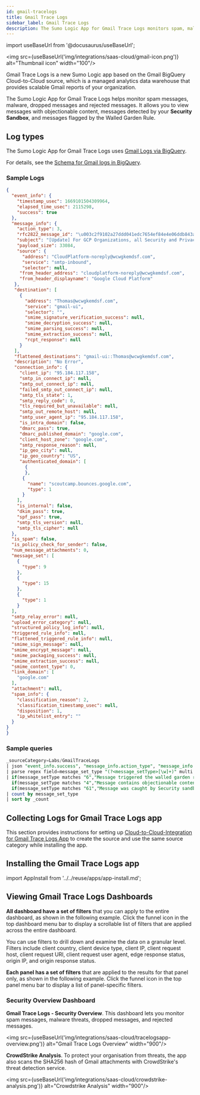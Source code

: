 ```yaml
---
id: gmail-tracelogs
title: Gmail Trace Logs
sidebar_label: Gmail Trace Logs
description: The Sumo Logic App for Gmail Trace Logs monitors spam, malware threats, dropped messages, and rejected messages.
---
```


import useBaseUrl from '@docusaurus/useBaseUrl';

<img src={useBaseUrl('img/integrations/saas-cloud/gmail-icon.png')} alt="Thumbnail icon" width="100"/>

Gmail Trace Logs is a new Sumo Logic app based on the Gmail BigQuery Cloud-to-Cloud source, which is a managed analytics data warehouse that provides scalable Gmail reports of your organization.

The Sumo Logic App for Gmail Trace Logs helps monitor spam messages, malware, dropped messages and rejected messages. It allows you to view messages with objectionable content, messages detected by your **Security Sandbox**, and messages flagged by the Walled Garden Rule.

## Log types

The Sumo Logic App for Gmail Trace Logs uses [Gmail Logs via BigQuery](https://support.google.com/a/topic/7233311?hl=en&ref_topic=2683886).

For details, see the [Schema for Gmail logs in BigQuery](https://support.google.com/a/answer/7230050?hl=en&ref_topic=7233311).

### Sample Logs

```json
{
  "event_info": {
    "timestamp_usec": 1669101504309964,
    "elapsed_time_usec": 2115298,
    "success": true
  },
  "message_info": {
    "action_type": 3,
    "rfc2822_message_id": "\u003c2f9102a27ddd041edc7654ef84e4e06ddb843aba-20231242-111224498@wcwgkemdsf.com\u003e",
    "subject": "[Update] For GCP Organizations, all Security and Privacy Notifications will be sent through Advisory Notifications",
    "payload_size": 33084,
    "source": {
      "address": "CloudPlatform-noreply@wcwgkemdsf.com",
      "service": "smtp-inbound",
      "selector": null,
     "from_header_address": "cloudplatform-noreply@wcwgkemdsf.com",
     "from_header_displayname": "Google Cloud Platform"
   },
   "destination": [
     {
       "address": "Thomas@wcwgkemdsf.com",
       "service": "gmail-ui",
       "selector": "",
       "smime_signature_verification_success": null,
       "smime_decryption_success": null,
       "smime_parsing_success": null,
       "smime_extraction_success": null,
       "rcpt_response": null
     }
   ],
   "flattened_destinations": "gmail-ui::Thomas@wcwgkemdsf.com",
   "description": "No Error",
   "connection_info": {
     "client_ip": "95.184.117.158",
     "smtp_in_connect_ip": null,
     "smtp_out_connect_ip": null,
     "failed_smtp_out_connect_ip": null,
     "smtp_tls_state": 1,
     "smtp_reply_code": 0,
     "tls_required_but_unavailable": null,
     "smtp_out_remote_host": null,
     "smtp_user_agent_ip": "95.184.117.158",
     "is_intra_domain": false,
     "dmarc_pass": true,
     "dmarc_published_domain": "google.com",
     "client_host_zone": "google.com",
     "smtp_response_reason": null,
     "ip_geo_city": null,
     "ip_geo_country": "US",
     "authenticated_domain": [
       {
       },
      {
        "name": "scoutcamp.bounces.google.com",
        "type": 1
      }
    ],
    "is_internal": false,
    "dkim_pass": true,
    "spf_pass": true,
    "smtp_tls_version": null,
    "smtp_tls_cipher": null
  },
  "is_spam": false,
  "is_policy_check_for_sender": false,
  "num_message_attachments": 0,
  "message_set": [
    {
      "type": 9
    },
    {
      "type": 15
    },
    {
      "type": 1
    }
  ],
  "smtp_relay_error": null,
  "upload_error_category": null,
  "structured_policy_log_info": null,
  "triggered_rule_info": null,
  "flattened_triggered_rule_info": null,
  "smime_sign_message": null,
  "smime_encrypt_message": null,
  "smime_packaging_success": null,
  "smime_extraction_success": null,
  "smime_content_type": 0,
  "link_domain": [
    "google.com"
  ],
  "attachment": null,
  "spam_info": {
    "classification_reason": 2,
    "classification_timestamp_usec": null,
    "disposition": 1,
    "ip_whitelist_entry": ""
  }
}
}
```

### Sample queries

```sql title="Gmail messages classifications"
_sourceCategory=Labs/GmailTraceLogs
| json "event_info.success", "message_info.action_type", "message_info.attachment[*].file_extension_type", "message_info.attachment", "message_info.subject", "message_info.attachment[*].malware_family", "message_info.attachment[*].sha256", "message_info.connection_info.client_ip", "message_info.connection_info.ip_geo_city", "message_info.connection_info.ip_geo_country", "message_info.connection_info.is_internal", "message_info.connection_info.smtp_response_reason", "message_info.connection_info.smtp_reply_code", "message_info.connection_info.smtp_tls_state", "message_info.destination[*].address", "message_info.is_spam", "message_info.spam_info.classification_reason", "message_info.spam_info.disposition", "message_info.message_set[*].type", "message_info.source.address" as is_event_success, action_type, file_extension_type, message_attachment, message_subject, message_malware_family, message_sha256, client_ip,  client_city,  client_country, is_message_internal, smtp_response_reason, smtp_reply_code, smtp_tls_state, destination_email, is_spam, spam_classification_reason, spam_disposition, message_set_type, message_source_email  nodrop
| parse regex field=message_set_type "(?<message_setType>[\w]+)" multi
| if(message_setType matches "6","Message triggered the walled garden rule you configured that restricts messages to authorized addresses or domains.",
  if(message_setType matches "4","Message contains objectionable content, as defined by one of your policies.",
  if(message_setType matches "61","Message was caught by Security sandbox.", "Other Type, Check message_set_type Field for more info."))) as message_set_type
| count by message_set_type
| sort by _count
```

## Collecting Logs for Gmail Trace Logs app

This section provides instructions for setting up [Cloud-to-Cloud-Integration for Gmail Trace Logs App](/docs/send-data/hosted-collectors/cloud-to-cloud-integration-framework/gmail-tracelogs-source.md) to create the source and use the same source category while installing the app.

## Installing the Gmail Trace Logs app

import AppInstall from '../../reuse/apps/app-install.md';

<AppInstall/>

## Viewing Gmail Trace Logs Dashboards

**All dashboard have a set of filters** that you can apply to the entire dashboard, as shown in the following example. Click the funnel icon in the top dashboard menu bar to display a scrollable list of filters that are applied across the entire dashboard.

You can use filters to drill down and examine the data on a granular level. Filters include client country, client device type, client IP, client request host, client request URI, client request user agent, edge response status, origin IP, and origin response status.

**Each panel has a set of filters** that are applied to the results for that panel only, as shown in the following example. Click the funnel icon in the top panel menu bar to display a list of panel-specific filters.

### Security Overview Dashboard

**Gmail Trace Logs - Security Overview**. This dashboard lets you monitor spam messages, malware threats, dropped messages, and rejected messages.

<img src={useBaseUrl('img/integrations/saas-cloud/tracelogsapp-overview.png')} alt="Gmail Trace Logs Overview" width="900"/>

**CrowdStrike Analysis**. To protect your organisation from threats, the app also scans the SHA256 hash of Gmail attachments with CrowdStrike's threat detection service.

<img src={useBaseUrl('img/integrations/saas-cloud/crowdstrike-analysis.png')} alt="Crowdstrike Analysis" width="900"/>

